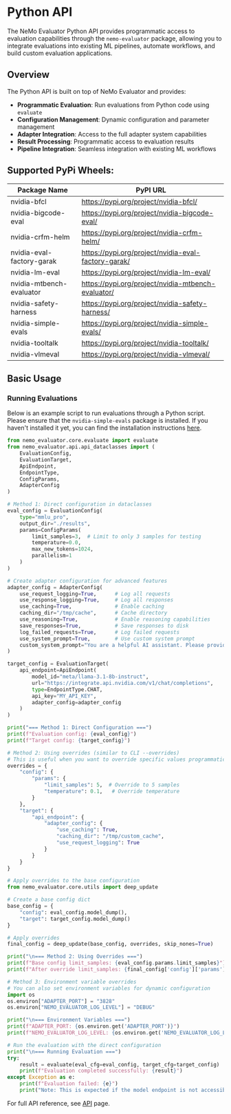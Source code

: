 # Python API

The NeMo Evaluator Python API provides programmatic access to evaluation capabilities through the `nemo-evaluator` package, allowing you to integrate evaluations into existing ML pipelines, automate workflows, and build custom evaluation applications.

## Overview

The Python API is built on top of NeMo Evaluator and provides:

- **Programmatic Evaluation**: Run evaluations from Python code using `evaluate`
- **Configuration Management**: Dynamic configuration and parameter management
- **Adapter Integration**: Access to the full adapter system capabilities
- **Result Processing**: Programmatic access to evaluation results
- **Pipeline Integration**: Seamless integration with existing ML workflows

## Supported PyPi Wheels:

| Package Name | PyPI URL |
|--------------|----------|
| nvidia-bfcl | https://pypi.org/project/nvidia-bfcl/ |
| nvidia-bigcode-eval | https://pypi.org/project/nvidia-bigcode-eval/ |
| nvidia-crfm-helm | https://pypi.org/project/nvidia-crfm-helm/ |
| nvidia-eval-factory-garak | https://pypi.org/project/nvidia-eval-factory-garak/ |
| nvidia-lm-eval | https://pypi.org/project/nvidia-lm-eval/ |
| nvidia-mtbench-evaluator | https://pypi.org/project/nvidia-mtbench-evaluator/ |
| nvidia-safety-harness | https://pypi.org/project/nvidia-safety-harness/ |
| nvidia-simple-evals | https://pypi.org/project/nvidia-simple-evals/ |
| nvidia-tooltalk | https://pypi.org/project/nvidia-tooltalk/ |
| nvidia-vlmeval | https://pypi.org/project/nvidia-vlmeval/ |


## Basic Usage

### Running Evaluations

Below is an example script to run evaluations through a Python script. Please ensure that the `nvidia-simple-evals` package is installed. If you haven't installed it yet, you can find the installation instructions [here](https://pypi.org/project/nvidia-simple-evals/).

```python
from nemo_evaluator.core.evaluate import evaluate
from nemo_evaluator.api.api_dataclasses import (
    EvaluationConfig, 
    EvaluationTarget, 
    ApiEndpoint, 
    EndpointType, 
    ConfigParams,
    AdapterConfig
)

# Method 1: Direct configuration in dataclasses
eval_config = EvaluationConfig(
    type="mmlu_pro",
    output_dir="./results",
    params=ConfigParams(
        limit_samples=3,  # Limit to only 3 samples for testing
        temperature=0.0,
        max_new_tokens=1024,
        parallelism=1
    )
)

# Create adapter configuration for advanced features
adapter_config = AdapterConfig(
    use_request_logging=True,      # Log all requests
    use_response_logging=True,     # Log all responses
    use_caching=True,              # Enable caching
    caching_dir="/tmp/cache",      # Cache directory
    use_reasoning=True,            # Enable reasoning capabilities
    save_responses=True,           # Save responses to disk
    log_failed_requests=True,      # Log failed requests
    use_system_prompt=True,        # Use custom system prompt
    custom_system_prompt="You are a helpful AI assistant. Please provide accurate and detailed answers."
)

target_config = EvaluationTarget(
    api_endpoint=ApiEndpoint(
        model_id="meta/llama-3.1-8b-instruct",
        url="https://integrate.api.nvidia.com/v1/chat/completions",
        type=EndpointType.CHAT,
        api_key="MY_API_KEY",
        adapter_config=adapter_config
    )
)

print("=== Method 1: Direct Configuration ===")
print(f"Evaluation config: {eval_config}")
print(f"Target config: {target_config}")

# Method 2: Using overrides (similar to CLI --overrides)
# This is useful when you want to override specific values programmatically
overrides = {
    "config": {
        "params": {
            "limit_samples": 5,  # Override to 5 samples
            "temperature": 0.1,   # Override temperature
        }
    },
    "target": {
        "api_endpoint": {
            "adapter_config": {
                "use_caching": True,
                "caching_dir": "/tmp/custom_cache",
                "use_request_logging": True
            }
        }
    }
}

# Apply overrides to the base configuration
from nemo_evaluator.core.utils import deep_update

# Create a base config dict
base_config = {
    "config": eval_config.model_dump(),
    "target": target_config.model_dump()
}

# Apply overrides
final_config = deep_update(base_config, overrides, skip_nones=True)

print("\n=== Method 2: Using Overrides ===")
print(f"Base config limit_samples: {eval_config.params.limit_samples}")
print(f"After override limit_samples: {final_config['config']['params']['limit_samples']}")

# Method 3: Environment variable overrides
# You can also set environment variables for dynamic configuration
import os
os.environ["ADAPTER_PORT"] = "3828"
os.environ["NEMO_EVALUATOR_LOG_LEVEL"] = "DEBUG"

print("\n=== Environment Variables ===")
print(f"ADAPTER_PORT: {os.environ.get('ADAPTER_PORT')}")
print(f"NEMO_EVALUATOR_LOG_LEVEL: {os.environ.get('NEMO_EVALUATOR_LOG_LEVEL')}")

# Run the evaluation with the direct configuration
print("\n=== Running Evaluation ===")
try:
    result = evaluate(eval_cfg=eval_config, target_cfg=target_config)
    print(f"Evaluation completed successfully: {result}")
except Exception as e:
    print(f"Evaluation failed: {e}")
    print("Note: This is expected if the model endpoint is not accessible")
```

For full API reference, see [API](../api.md) page.
